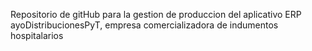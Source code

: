 Repositorio de gitHub para la gestion de produccion del aplicativo 
ERP ayoDistribucionesPyT, empresa comercializadora de indumentos hospitalarios
